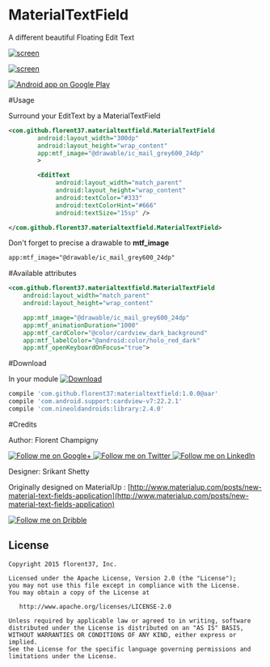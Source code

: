 # MaterialTextField

A different beautiful Floating Edit Text

[![screen](https://raw.githubusercontent.com/florent37/MaterialTextField/master/screens/2_small.png)](https://www.youtube.com/watch?v=Rax_o3URazU)

[![screen](http://i.giphy.com/l41lVkA0YkaZWNT0I.gif)](https://www.youtube.com/watch?v=Rax_o3URazU)

<a href="https://play.google.com/store/apps/details?id=com.github.florent37.materialtextfield.sample">
  <img alt="Android app on Google Play" src="https://developer.android.com/images/brand/en_app_rgb_wo_45.png" />
</a>

#Usage

Surround your EditText by a MaterialTextField

```xml
<com.github.florent37.materialtextfield.MaterialTextField
        android:layout_width="300dp"
        android:layout_height="wrap_content"
        app:mtf_image="@drawable/ic_mail_grey600_24dp"
        >

        <EditText
             android:layout_width="match_parent"
             android:layout_height="wrap_content"
             android:textColor="#333"
             android:textColorHint="#666"
             android:textSize="15sp" />

</com.github.florent37.materialtextfield.MaterialTextField>

```

Don't forget to precise a drawable to **mtf_image**

```xml
app:mtf_image="@drawable/ic_mail_grey600_24dp"
```

#Available attributes

```xml
<com.github.florent37.materialtextfield.MaterialTextField
    android:layout_width="match_parent"
    android:layout_height="wrap_content"

    app:mtf_image="@drawable/ic_mail_grey600_24dp"
    app:mtf_animationDuration="1000"
    app:mtf_cardColor="@color/cardview_dark_background"
    app:mtf_labelColor="@android:color/holo_red_dark"
    app:mtf_openKeyboardOnFocus="true">
```

#Download

In your module [![Download](https://api.bintray.com/packages/florent37/maven/MaterialTextField/images/download.svg)](https://bintray.com/florent37/maven/HollyViewPager/_latestVersion)
```groovy
compile 'com.github.florent37:materialtextfield:1.0.0@aar'
compile 'com.android.support:cardview-v7:22.2.1'
compile 'com.nineoldandroids:library:2.4.0'
```

#Credits

Author: Florent Champigny

<a href="https://plus.google.com/+florentchampigny">
  <img alt="Follow me on Google+"
       src="https://raw.githubusercontent.com/florent37/DaVinci/master/mobile/src/main/res/drawable-hdpi/gplus.png" />
</a>
<a href="https://twitter.com/florent_champ">
  <img alt="Follow me on Twitter"
       src="https://raw.githubusercontent.com/florent37/DaVinci/master/mobile/src/main/res/drawable-hdpi/twitter.png" />
</a>
<a href="https://www.linkedin.com/profile/view?id=297860624">
  <img alt="Follow me on LinkedIn"
       src="https://raw.githubusercontent.com/florent37/DaVinci/master/mobile/src/main/res/drawable-hdpi/linkedin.png" />
</a>

Designer: Srikant Shetty

Originally designed on MaterialUp : [http://www.materialup.com/posts/new-material-text-fields-application](http://www.materialup.com/posts/new-material-text-fields-application)

<a href="www.dribbble.com/srikant">
  <img alt="Follow me on Dribble"
       src="http://icons.iconarchive.com/icons/graphics-vibe/classic-3d-social/72/dribbble-icon.png" />
</a>


License
--------

    Copyright 2015 florent37, Inc.

    Licensed under the Apache License, Version 2.0 (the "License");
    you may not use this file except in compliance with the License.
    You may obtain a copy of the License at

       http://www.apache.org/licenses/LICENSE-2.0

    Unless required by applicable law or agreed to in writing, software
    distributed under the License is distributed on an "AS IS" BASIS,
    WITHOUT WARRANTIES OR CONDITIONS OF ANY KIND, either express or implied.
    See the License for the specific language governing permissions and
    limitations under the License.
